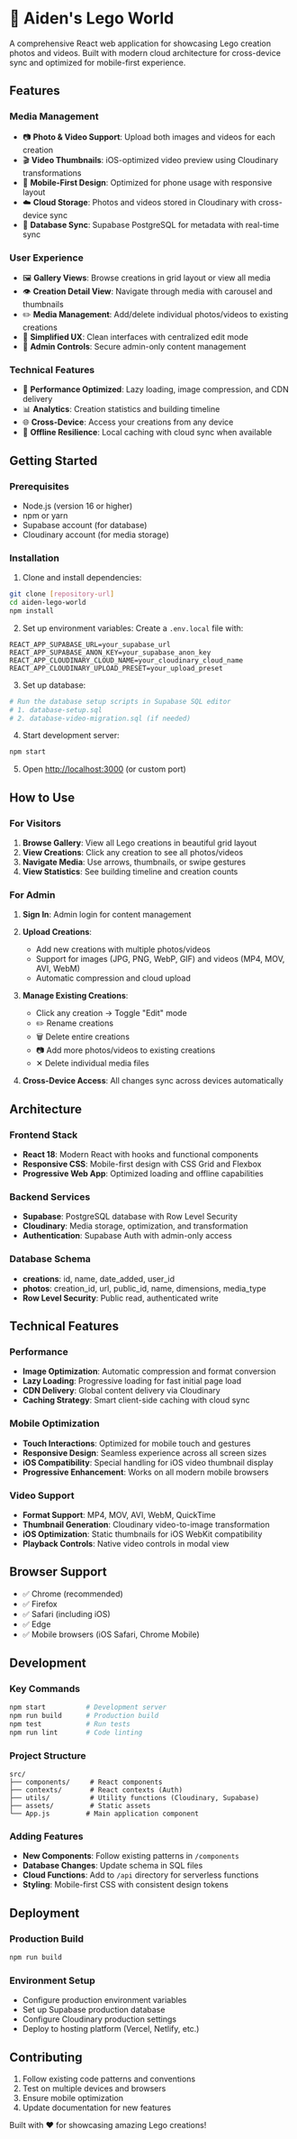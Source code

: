 # 🧱 Aiden's Lego World

A comprehensive React web application for showcasing Lego creation photos and videos. Built with modern cloud architecture for cross-device sync and optimized for mobile-first experience.

## Features

### Media Management
- 📷 **Photo & Video Support**: Upload both images and videos for each creation
- 🎬 **Video Thumbnails**: iOS-optimized video preview using Cloudinary transformations
- 📱 **Mobile-First Design**: Optimized for phone usage with responsive layout
- ☁️ **Cloud Storage**: Photos and videos stored in Cloudinary with cross-device sync
- 🔄 **Database Sync**: Supabase PostgreSQL for metadata with real-time sync

### User Experience
- 🖼️ **Gallery Views**: Browse creations in grid layout or view all media
- 👁️ **Creation Detail View**: Navigate through media with carousel and thumbnails
- ✏️ **Media Management**: Add/delete individual photos/videos to existing creations
- 🎯 **Simplified UX**: Clean interfaces with centralized edit mode
- 🔐 **Admin Controls**: Secure admin-only content management

### Technical Features
- 🚀 **Performance Optimized**: Lazy loading, image compression, and CDN delivery
- 📊 **Analytics**: Creation statistics and building timeline
- 🌐 **Cross-Device**: Access your creations from any device
- 💾 **Offline Resilience**: Local caching with cloud sync when available

## Getting Started

### Prerequisites
- Node.js (version 16 or higher)
- npm or yarn
- Supabase account (for database)
- Cloudinary account (for media storage)

### Installation

1. Clone and install dependencies:
```bash
git clone [repository-url]
cd aiden-lego-world
npm install
```

2. Set up environment variables:
Create a `.env.local` file with:
```env
REACT_APP_SUPABASE_URL=your_supabase_url
REACT_APP_SUPABASE_ANON_KEY=your_supabase_anon_key
REACT_APP_CLOUDINARY_CLOUD_NAME=your_cloudinary_cloud_name
REACT_APP_CLOUDINARY_UPLOAD_PRESET=your_upload_preset
```

3. Set up database:
```bash
# Run the database setup scripts in Supabase SQL editor
# 1. database-setup.sql
# 2. database-video-migration.sql (if needed)
```

4. Start development server:
```bash
npm start
```

5. Open [http://localhost:3000](http://localhost:3000) (or custom port)

## How to Use

### For Visitors
1. **Browse Gallery**: View all Lego creations in beautiful grid layout
2. **View Creations**: Click any creation to see all photos/videos
3. **Navigate Media**: Use arrows, thumbnails, or swipe gestures
4. **View Statistics**: See building timeline and creation counts

### For Admin
1. **Sign In**: Admin login for content management
2. **Upload Creations**: 
   - Add new creations with multiple photos/videos
   - Support for images (JPG, PNG, WebP, GIF) and videos (MP4, MOV, AVI, WebM)
   - Automatic compression and cloud upload

3. **Manage Existing Creations**:
   - Click any creation → Toggle "Edit" mode
   - ✏️ Rename creations
   - 🗑️ Delete entire creations  
   - 📷 Add more photos/videos to existing creations
   - ✕ Delete individual media files

4. **Cross-Device Access**: All changes sync across devices automatically

## Architecture

### Frontend Stack
- **React 18**: Modern React with hooks and functional components
- **Responsive CSS**: Mobile-first design with CSS Grid and Flexbox
- **Progressive Web App**: Optimized loading and offline capabilities

### Backend Services
- **Supabase**: PostgreSQL database with Row Level Security
- **Cloudinary**: Media storage, optimization, and transformation
- **Authentication**: Supabase Auth with admin-only access

### Database Schema
- **creations**: id, name, date_added, user_id
- **photos**: creation_id, url, public_id, name, dimensions, media_type
- **Row Level Security**: Public read, authenticated write

## Technical Features

### Performance
- **Image Optimization**: Automatic compression and format conversion
- **Lazy Loading**: Progressive loading for fast initial page load
- **CDN Delivery**: Global content delivery via Cloudinary
- **Caching Strategy**: Smart client-side caching with cloud sync

### Mobile Optimization
- **Touch Interactions**: Optimized for mobile touch and gestures
- **Responsive Design**: Seamless experience across all screen sizes
- **iOS Compatibility**: Special handling for iOS video thumbnail display
- **Progressive Enhancement**: Works on all modern mobile browsers

### Video Support
- **Format Support**: MP4, MOV, AVI, WebM, QuickTime
- **Thumbnail Generation**: Cloudinary video-to-image transformation
- **iOS Optimization**: Static thumbnails for iOS WebKit compatibility
- **Playback Controls**: Native video controls in modal view

## Browser Support

- ✅ Chrome (recommended)
- ✅ Firefox
- ✅ Safari (including iOS)
- ✅ Edge
- ✅ Mobile browsers (iOS Safari, Chrome Mobile)

## Development

### Key Commands
```bash
npm start          # Development server
npm run build      # Production build
npm test           # Run tests
npm run lint       # Code linting
```

### Project Structure
```
src/
├── components/     # React components
├── contexts/       # React contexts (Auth)
├── utils/          # Utility functions (Cloudinary, Supabase)
├── assets/         # Static assets
└── App.js         # Main application component
```

### Adding Features
- **New Components**: Follow existing patterns in `/components`
- **Database Changes**: Update schema in SQL files
- **Cloud Functions**: Add to `/api` directory for serverless functions
- **Styling**: Mobile-first CSS with consistent design tokens

## Deployment

### Production Build
```bash
npm run build
```

### Environment Setup
- Configure production environment variables
- Set up Supabase production database
- Configure Cloudinary production settings
- Deploy to hosting platform (Vercel, Netlify, etc.)

## Contributing

1. Follow existing code patterns and conventions
2. Test on multiple devices and browsers
3. Ensure mobile optimization
4. Update documentation for new features

Built with ❤️ for showcasing amazing Lego creations!